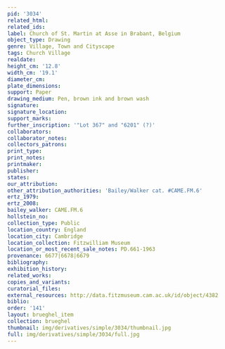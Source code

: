 ```yaml
---
pid: '3034'
related_html: 
related_ids: 
label: Church of St. Martin at Asse in Brabant, Belgium
object_type: Drawing
genre: Village, Town and Cityscape
tags: Church Village
realdate: 
height_cm: '12.8'
width_cm: '19.1'
diameter_cm: 
plate_dimensions: 
support: Paper
drawing_medium: Pen, brown ink and brown wash
signature: 
signature_location: 
support_marks: 
further_inscription: '"Lot 367" and "6201" (?)'
collaborators: 
collaborator_notes: 
collectors_patrons: 
print_type: 
print_notes: 
printmaker: 
publisher: 
states: 
our_attribution: 
other_attribution_authorities: 'Bailey/Walker cat. #CAME.FM.6'
ertz_1979: 
ertz_2008: 
bailey_walker: CAME.FM.6
hollstein_no: 
collection_type: Public
location_country: England
location_city: Cambridge
location_collection: Fitzwilliam Museum
location_or_most_recent_sale_notes: PD.661-1963
provenance: 6677|6678|6679
bibliography: 
exhibition_history: 
related_works: 
copies_and_variants: 
curatorial_files: 
external_resources: http://data.fitzmuseum.cam.ac.uk/id/object/4382
biblio: 
order: '141'
layout: brueghel_item
collection: brueghel
thumbnail: img/derivatives/simple/3034/thumbnail.jpg
full: img/derivatives/simple/3034/full.jpg
---
```

